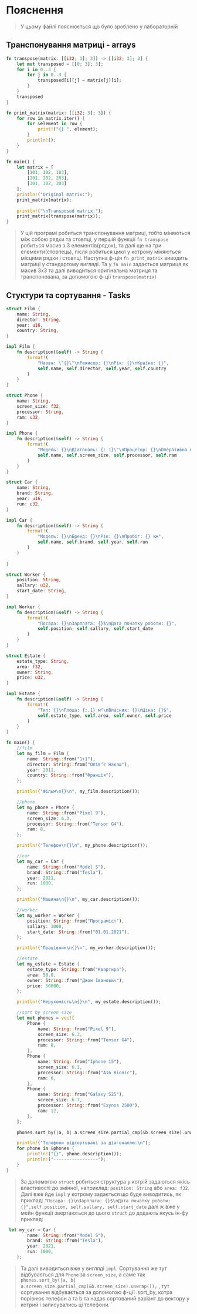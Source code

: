# Пояснення
> У цьому файлі пояснюється що було зроблено у лабораторній

## Транспонування матриці - arrays
```rust
fn transpose(matrix: [[i32; 3]; 3]) -> [[i32; 3]; 3] {
    let mut transposed = [[0; 3]; 3];
    for i in 0..3 {
        for j in 0..3 {
            transposed[i][j] = matrix[j][i];
        }
    }
    transposed
}

fn print_matrix(matrix: [[i32; 3]; 3]) {
    for row in matrix.iter() {
        for &element in row {
            print!("{} ", element);
        }
        println!();
    }
}

fn main() {
    let matrix = [
        [101, 102, 103],
        [201, 202, 203],
        [301, 302, 303]
    ];
    println!("Original matrix:");
    print_matrix(matrix);
    
    println!("\nTransposed matrix:");
    print_matrix(transpose(matrix));
}
```

> У цій програмі робиться транспонування матриці, тобто міняються між собою рядки та стовпці, у першій функції `fn transpose` робиться масив з 3 елементів(рядок), та далі ще на три елементи(стовпець), після робиться цикл у котрому міняються місцями рядки і стовпці. Наступна ф-ція `fn print_matrix` виводить матриці у стандартому вигляді. Та у `fn main` задається матриця як масив 3х3 та далі виводиться оригінальна матриця та транспонована, за допомогою ф-ції `transpose(matrix)` 

## Стуктури та сортування - Tasks
```rust
struct Film {
    name: String,
    director: String,
    year: u16,
    country: String,
}

impl Film {
    fn description(&self) -> String {
        format!(
            "Назва: \"{}\"\nРежисер: {}\nРік: {}\nКраїна: {}",
            self.name, self.director, self.year, self.country
        )
    }
}

struct Phone {
    name: String,
    screen_size: f32,
    processor: String,
    ram: u32,
}

impl Phone {
    fn description(&self) -> String {
        format!(
            "Модель: {}\nДіагональ: {:.1}\"\nПроцесор: {}\nОперативна пам’ять: {} ГБ",
            self.name, self.screen_size, self.processor, self.ram
        )
    }
}

struct Car {
    name: String,
    brand: String,
    year: u16,
    run: u32,
}

impl Car {
    fn description(&self) -> String {
        format!(
            "Модель: {}\nБренд: {}\nРік: {}\nПробіг: {} км",
            self.name, self.brand, self.year, self.run
        )
    }
    
}

struct Worker {
    position: String,
    sallary: u32,
    start_date: String,
}

impl Worker {
    fn description(&self) -> String {
        format!(
            "Посада: {}\nЗарплата: {}$\nДата початку роботи: {}",
            self.position, self.sallary, self.start_date
        )
    }
}

struct Estate {
    estate_type: String,
    area: f32,
    owner: String,
    price: u32,
}

impl Estate {
    fn description(&self) -> String {
        format!(
            "Тип: {}\nПлоща: {:.1} м²\nВласник: {}\nЦіна: {}$",
            self.estate_type, self.area, self.owner, self.price
        )
    }
}

fn main() {
    //film
    let my_film = Film {
        name: String::from("1+1"),
        director: String::from("Олівʼє Накаш"),
        year: 2011,
        country: String::from("Франція"),
    };

    println!("Фільм\n{}\n", my_film.description());

    //phone
    let my_phone = Phone {
        name: String::from("Pixel 9"),
        screen_size: 6.3,
        processor: String::from("Tensor G4"),
        ram: 8,
    };

    println!("Телефон\n{}\n", my_phone.description());

    //car
    let my_car = Car {
        name: String::from("Model S"),
        brand: String::from("Tesla"),
        year: 2021,
        run: 1000,
    };

    println!("Машина\n{}\n", my_car.description());

    //worker
    let my_worker = Worker {
        position: String::from("Програміст"),
        sallary: 1000,
        start_date: String::from("01.01.2021"),
    };

    println!("Працівник\n{}\n", my_worker.description());

    //estate
    let my_estate = Estate {
        estate_type: String::from("Квартира"),
        area: 50.0,
        owner: String::from("Джон Іванович"),
        price: 50000,
    };

    println!("Нерухомість\n{}\n", my_estate.description());

    //sort by screen size
    let mut phones = vec![
        Phone {
            name: String::from("Pixel 9"),
            screen_size: 6.3,
            processor: String::from("Tensor G4"),
            ram: 8,
        },
        Phone {
            name: String::from("Iphone 15"),
            screen_size: 6.1,
            processor: String::from("A16 Bionic"),
            ram: 6,
        },
        Phone {
            name: String::from("Galaxy S25"),
            screen_size: 6.7,
            processor: String::from("Exynos 2500"),
            ram: 12,
        },
    ];

    phones.sort_by(|a, b| a.screen_size.partial_cmp(&b.screen_size).unwrap());

    println!("Телефони відсортовані за діагоналлю:\n");
    for phone in &phones {
        println!("{}", phone.description());
        println!("-----------------");
    }
}
```
> За допомогою `struct` робиться структура у котрій задаються якісь властивості до змінної, наприклад: `position: String` або `area: f32`. Далі вже йде `impl` у котрому задається що буде виводитись, як приклад: `"Посада: {}\nЗарплата: {}$\nДата початку роботи: {}",self.position, self.sallary, self.start_date` далі ж вже у мейн функції звертаються до цього `struct` до додають якусь ін-фу приклад:
```rust
 let my_car = Car {
        name: String::from("Model S"),
        brand: String::from("Tesla"),
        year: 2021,
        run: 1000,
    };
```
> Та далі виводиться вже у вигляді `impl`.
> Сортування же тут відбувається для `Phone` за `screen_size`, а саме так `phones.sort_by(|a, b| a.screen_size.partial_cmp(&b.screen_size).unwrap());` , тут сортування відбувається за допомогою ф-ції .sort_by, котра порівнює телефон a та b та надає сортований варіант до вектору у котрий і записувались ці телефони.
`
